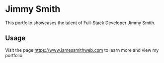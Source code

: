 # Jimmy Smith

This portfolio showcases the talent of Full-Stack Developer Jimmy Smith.


## Usage

Visit the page https://www.jamessmithweb.com to learn more and view my portfolio
